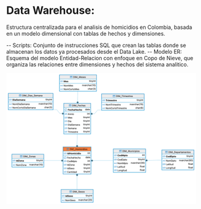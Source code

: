# Data Warehouse: 

Estructura centralizada para el analisis de homicidios en Colombia, basada en un modelo dimensional con tablas de hechos y dimensiones.

-- Scripts: Conjunto de instrucciones SQL que crean las tablas donde se almacenan los datos ya procesados desde el Data Lake.
-- Modelo ER: Esquema del modelo Entidad-Relacion con enfoque en Copo de Nieve, que organiza las relaciones entre dimensiones y hechos del sistema analitico.

![Modelo ER](diagrama_er.png)